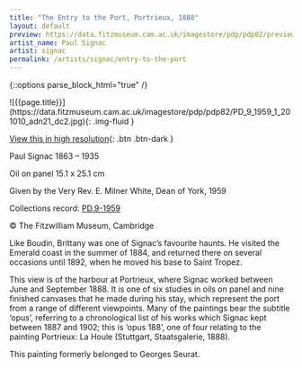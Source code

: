 ```yaml
---
title: "The Entry to the Port, Portrieux, 1888"
layout: default
preview: https://data.fitzmuseum.cam.ac.uk/imagestore/pdp/pdp82/preview_PD_9_1959_1_201010_adn21_dc2.jpg
artist_name: Paul Signac
artist: signac
permalink: /artists/signac/entry-to-the-port
---
```

{::options parse_block_html="true" /}
<div class="text-center">
![{{page.title}}](https://data.fitzmuseum.cam.ac.uk/imagestore/pdp/pdp82/PD_9_1959_1_201010_adn21_dc2.jpg){: .img-fluid }

[View this in high resolution](https://data.fitzmuseum.cam.ac.uk/id/image/iiif/media-219206){: .btn .btn-dark }
</div>

Paul Signac 1863 – 1935

Oil on panel 15.1 x 25.1 cm

Given by the Very Rev. E. Milner White, Dean of York, 1959

Collections record: [PD.9-1959](https://data.fitzmuseum.cam.ac.uk/id/object/2965)

© The Fitzwilliam Museum, Cambridge

Like Boudin, Brittany was one of Signac’s favourite haunts. He visited the Emerald coast in the summer of 1884, and returned there on several occasions until 1892, when he moved his base to Saint Tropez.

This view is of the harbour at Portrieux, where Signac worked between June and September 1888. It is one of six studies in oils on panel and nine finished canvases that he made during his stay, which represent the port from a range of different viewpoints. Many of the paintings bear the subtitle ‘opus’, referring to a chronological list of his works which Signac kept between 1887 and 1902; this is ‘opus 188’, one of four relating to the painting Portrieux: La Houle (Stuttgart, Staatsgalerie, 1888).

This painting formerly belonged to Georges Seurat.
